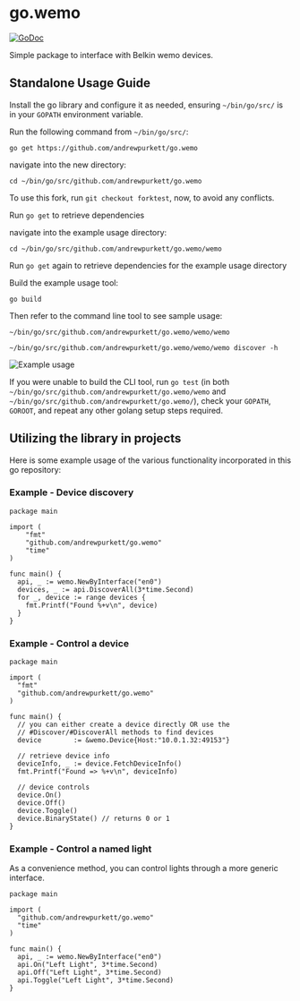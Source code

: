 go.wemo
=======

[![GoDoc](http://godoc.org/github.com/andrewpurkett/go.wemo?status.png)](http://godoc.org/github.com/andrewpurkett/go.wemo)

Simple package to interface with Belkin wemo devices.

## Standalone Usage Guide

Install the go library and configure it as needed, ensuring `~/bin/go/src/` is in your `GOPATH` environment variable. 

Run the following command from `~/bin/go/src/`:

`go get https://github.com/andrewpurkett/go.wemo`

navigate into the new directory:

`cd ~/bin/go/src/github.com/andrewpurkett/go.wemo`

To use this fork, run `git checkout forktest`, now, to avoid any conflicts.

Run `go get` to retrieve dependencies

navigate into the example usage directory:

`cd ~/bin/go/src/github.com/andrewpurkett/go.wemo/wemo`

Run `go get` again to retrieve dependencies for the example usage directory

Build the example usage tool:

`go build`

Then refer to the command line tool to see sample usage:
 
`~/bin/go/src/github.com/andrewpurkett/go.wemo/wemo/wemo`

`~/bin/go/src/github.com/andrewpurkett/go.wemo/wemo/wemo discover -h`

![Example usage](https://i.imgur.com/UYI2E4F.png)

If you were unable to build the CLI tool, run `go test` (in both `~/bin/go/src/github.com/andrewpurkett/go.wemo/wemo` and `~/bin/go/src/github.com/andrewpurkett/go.wemo/`), check your `GOPATH`, `GOROOT`, and repeat any other golang setup steps required.

## Utilizing the library in projects

Here is some example usage of the various functionality incorporated in this go repository:

### Example - Device discovery

```
package main

import (
	"fmt"
	"github.com/andrewpurkett/go.wemo"
	"time"
)

func main() {
  api, _ := wemo.NewByInterface("en0")
  devices, _ := api.DiscoverAll(3*time.Second)
  for _, device := range devices {
    fmt.Printf("Found %+v\n", device)
  }
}
```

### Example - Control a device

```
package main

import (
  "fmt"
  "github.com/andrewpurkett/go.wemo"
)

func main() {
  // you can either create a device directly OR use the
  // #Discover/#DiscoverAll methods to find devices
  device        := &wemo.Device{Host:"10.0.1.32:49153"}

  // retrieve device info
  deviceInfo, _ := device.FetchDeviceInfo()
  fmt.Printf("Found => %+v\n", deviceInfo)

  // device controls
  device.On()
  device.Off()
  device.Toggle()
  device.BinaryState() // returns 0 or 1
}
```

### Example - Control a named light

As a convenience method, you can control lights through a more generic interface.

```
package main

import (
  "github.com/andrewpurkett/go.wemo"
  "time"
)

func main() {
  api, _ := wemo.NewByInterface("en0")
  api.On("Left Light", 3*time.Second)
  api.Off("Left Light", 3*time.Second)
  api.Toggle("Left Light", 3*time.Second)
}
```
